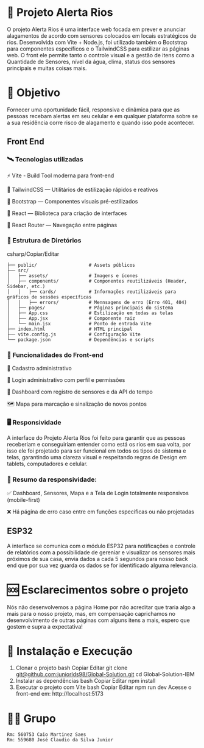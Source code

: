 # 🚨 Projeto Alerta Rios

O projeto Alerta Rios é uma interface web focada em prever e anunciar alagamentos de acordo com sensores colocados em locais estratégicos de rios. Desenvolvida com Vite + Node.js, foi utilizado também o Bootstrap para componentes específicos e o TailwindCSS para estilizar as páginas web. O front ele permite tanto o controle visual e a gestão de itens como a Quantidade de Sensores, nível da água, clima, status dos sensores principais e muitas coisas mais.
# 🏁 Objetivo

Fornecer uma oportunidade fácil, responsiva e dinâmica para que as pessoas recebam alertas em seu celular e em qualquer plataforma sobre se a sua residência corre risco de alagamento e quando isso pode acontecer.
## Front End
### 🛰️ Tecnologias utilizadas

⚡ Vite - Build Tool moderna para front-end

🧵 TailwindCSS — Utilitários de estilização rápidos e reativos

🎨 Bootstrap — Componentes visuais pré-estilizados

🧠 React — Biblioteca para criação de interfaces

📁 React Router — Navegação entre páginas

### 📁 Estrutura de Diretórios

csharp/Copiar/Editar

```
├── public/                   # Assets públicos
├── src/
│   ├── assets/               # Imagens e ícones
│   ├── components/           # Componentes reutilizáveis (Header, Sidebar, etc.)
│   │   ├── cards/            # Informações reutilizáveis para gráficos de sessões específicas
│   │   ├── errors/           # Mennsagens de erro (Erro 401, 404)
│   ├── pages/                # Páginas principais do sistema
│   ├── App.css               # Estilização em todas as telas
│   ├── App.jsx               # Componente raiz
│   └── main.jsx              # Ponto de entrada Vite
├── index.html                # HTML principal
├── vite.config.js            # Configuração Vite
└── package.json              # Dependências e scripts
```
### 🚱 Funcionalidades do Front-end

🔐 Cadastro administrativo

🔐 Login administrativo com perfil e permissões

🚦 Dashboard com registro de sensores e da API do tempo

🗺️ Mapa para marcação e sinalização de novos pontos

### 🖥️ Responsividade

A interface do Projeto Alerta Rios foi feito para garantir que as pessoas receberiam e conseguiriam entender como está os rios em sua volta, por isso ele foi projetado para ser funcional em todos os tipos de sistema e telas, garantindo uma clareza visual e respeitando regras de Design em tablets, computadores e celular.

### 📌 Resumo da responsividade:

✅ Dashboard, Sensores, Mapa e a Tela de Login totalmente responsivos (mobile-first)

❌ Há página de erro caso entre em funções específicas ou não projetadas





## ESP32
A interface se comunica com o módulo ESP32 para notificações e controle de relatórios com a possibilidade de gereniar e visualizar os sensores mais próximos de sua casa, envia dados a cada 5 segundos para nosso back end que por sua vez guarda os dados se for identificado alguma relevancia.

# 🆘 Esclarecimentos sobre o projeto
Nós não desenvolvemos a página Home por não acreditar que traria algo a mais para o nosso projeto, mas, em compensação caprichamos no desenvolvimento de outras páginas com alguns itens a mais, espero que gostem e supra a expectativa!

# 🚀 Instalação e Execução
1. Clonar o projeto
bash
Copiar
Editar
git clone [git@github.com:juniorlds98/Global-Solution.git]((https://github.com/juniorlds98/Global-Solution-IBM))
cd Global-Solution-IBM
2. Instalar as dependências
bash
Copiar
Editar
npm install
3. Executar o projeto com Vite
bash
Copiar
Editar
npm run dev
Acesse o front-end em:
http://localhost:5173

# 👨‍💻 Grupo
```
Rm: 560753 Caio Martinez Saes
Rm: 559680 José Claudio da Silva Junior
```
